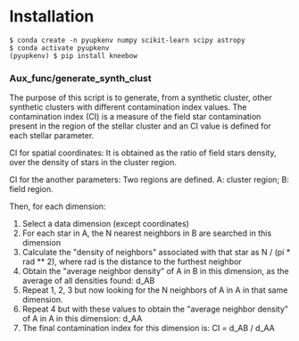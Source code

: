 
# Installation

    $ conda create -n pyupkenv numpy scikit-learn scipy astropy
    $ conda activate pyupkenv
    (pyupkenv) $ pip install kneebow





### Aux_func/generate_synth_clust
The purpose of this script is to generate, from a synthetic cluster, other synthetic clusters with different contamination index values.
The contamination index (CI) is a measure of the field star contamination present in the region of the stellar cluster and an CI value is defined for each stellar parameter.

CI for spatial coordinates: It is obtained as the ratio of field stars density, over the density of stars in the cluster region. 

CI for the another parameters: 
Two regions are defined. A: cluster region; B: field region.

Then, for each dimension: 
1. Select a data dimension (except coordinates)
2. For each star in A, the N nearest neighbors in B are searched in this dimension
3. Calculate the "density of neighbors" associated with that star as N / (pi * rad ** 2), where rad is the distance to the furthest neighbor
4. Obtain the "average neighbor density" of A in B in this dimension, as the average of all densities found: d_AB
5. Repeat 1, 2, 3 but now looking for the N neighbors of A in A in that same dimension.
6. Repeat 4 but with these values to obtain the "average neighbor density" of A in A in this dimension: d_AA
7. The final contamination index for this dimension is: CI = d_AB / d_AA
